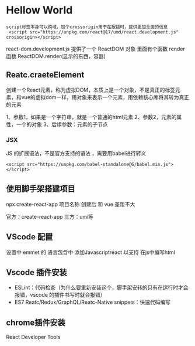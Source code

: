# Hellow World


```
script标签本身可以跨域，加个crossorigin用于在报错时，提供更加全面的信息
 <script src="https://unpkg.com/react@17/umd/react.development.js" crossorigin></script>
```

react-dom.development.js 提供了一个 ReactDOM 对象 里面有个函数 render 函数 
ReactDOM.render(显示的东西，容器)

## Reatc.craeteElement 
创建一个React元素，称为虚拟DOM，本质上是一个对象，不是真正的标签元素，和vue的虚拟dom一样，用对象来表示一个元素，用依赖核心库将其转为真正的元素

1、参数1，如果是一个字符串，就是一个普通的html元素
2、参数2，元素的属性，一个的对象
3、后续参数：元素的子节点

### JSX
JS 的扩展语法，不是官方支持的语法 ，需要用babel进行转义
```
<script src="https://unpkg.com/babel-standalone@6/babel.min.js"></script>
```
## 使用脚手架搭建项目
npx create-react-app 项目名称
创建后 和 vue 差距不大

官方：create-react-app
三方：umi等

## VScode 配置
设置中 emmet 的 语言包含中 添加Javascriptreact 以支持 在js中编写html

## Vscode 插件安装
- ESLint：代码检查（为什么要重新安装这个，脚手架安转的只有在运行时才会报错，vscode 的插件书写时就会报错）
- ES7 Reatc/Redux/GraphQL/Reatc-Native snippets：快速代码编写


## chrome插件安装

React Developer Tools
